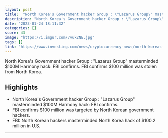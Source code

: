 ```yaml
---
layout: post
title:  "North Korea's Government hacker Group : \"Lazarus Group\" masterminded $100M Harmony hack: FBI confirms"
description: "North Korea's Government hacker Group : \"Lazarus Group\" masterminded $100M Harmony hack: FBI confirms. FBI confirms $100 million was stolen from North Korea."
date: "2023-01-24 18:11:32"
categories: []
score: 43
image: "https://i.imgur.com/7vuk2NE.jpg"
tags: []
link: "https://www.investing.com/news/cryptocurrency-news/north-koreas-lazarus-group-masterminded-100m-harmony-hack-fbi-confirms-2986348"
---
```


North Korea's Government hacker Group : \"Lazarus Group\" masterminded $100M Harmony hack: FBI confirms. FBI confirms $100 million was stolen from North Korea.

## Highlights

- North Korea's Government hacker Group : "Lazarus Group" masterminded $100M Harmony hack: FBI confirms.
- FBI confirms $100 million was targeted by North Korean government hackers.
- FBI: North Korean hackers masterminded North Korea hack of $100.2 million in U.S.

---
